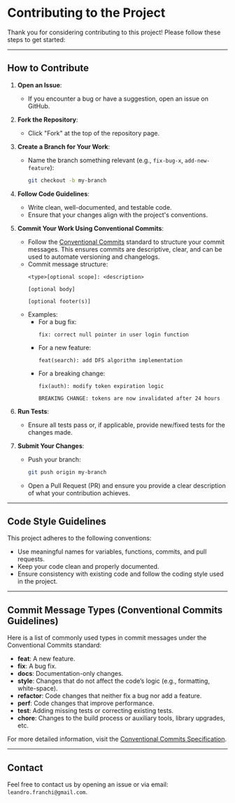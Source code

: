 # Contributing to the Project

Thank you for considering contributing to this project! Please follow these steps to get started:

---

## How to Contribute

1. **Open an Issue**:
    - If you encounter a bug or have a suggestion, open an issue on GitHub.

2. **Fork the Repository**:
    - Click "Fork" at the top of the repository page.

3. **Create a Branch for Your Work**:
    - Name the branch something relevant (e.g., `fix-bug-x`, `add-new-feature`):
      ```bash
      git checkout -b my-branch
      ```

4. **Follow Code Guidelines**:
    - Write clean, well-documented, and testable code.
    - Ensure that your changes align with the project's conventions.

5. **Commit Your Work Using Conventional Commits**:
    - Follow the [Conventional Commits](https://www.conventionalcommits.org/) standard to structure your commit messages. This ensures commits are descriptive, clear, and can be used to automate versioning and changelogs.
    - Commit message structure:
      ```
      <type>[optional scope]: <description>
 
      [optional body]
 
      [optional footer(s)]
      ```
    - Examples:
        - For a bug fix:
          ```
          fix: correct null pointer in user login function
          ```
        - For a new feature:
          ```
          feat(search): add DFS algorithm implementation
          ```
        - For a breaking change:
          ```
          fix(auth): modify token expiration logic
   
          BREAKING CHANGE: tokens are now invalidated after 24 hours
          ```

6. **Run Tests**:
    - Ensure all tests pass or, if applicable, provide new/fixed tests for the changes made.

7. **Submit Your Changes**:
    - Push your branch:
      ```bash
      git push origin my-branch
      ```
    - Open a Pull Request (PR) and ensure you provide a clear description of what your contribution achieves.

---

## Code Style Guidelines

This project adheres to the following conventions:
- Use meaningful names for variables, functions, commits, and pull requests.
- Keep your code clean and properly documented.
- Ensure consistency with existing code and follow the coding style used in the project.

---

## Commit Message Types (Conventional Commits Guidelines)

Here is a list of commonly used types in commit messages under the Conventional Commits standard:

- **feat**: A new feature.
- **fix**: A bug fix.
- **docs**: Documentation-only changes.
- **style**: Changes that do not affect the code’s logic (e.g., formatting, white-space).
- **refactor**: Code changes that neither fix a bug nor add a feature.
- **perf**: Code changes that improve performance.
- **test**: Adding missing tests or correcting existing tests.
- **chore**: Changes to the build process or auxiliary tools, library upgrades, etc.

For more detailed information, visit the [Conventional Commits Specification](https://www.conventionalcommits.org/).

---

## Contact

Feel free to contact us by opening an issue or via email: `leandro.franchi@gmail.com`.